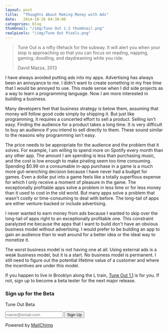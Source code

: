 ```yaml
---
layout: post
title:  "Thoughts About Making Money with Ads"
date:   2014-10-26 04:30:00
categories: blog
thumbnail: "/img/Tune Out 1.2 thumbnail.png"
realpixels: "/img/Tune Out Pixels.png"
---
```


> Tune Out is a nifty lifehack for the subway. It will alert you when your stop is approaching so that you can focus on reading, napping, gaming, doodling, and daydreaming while you ride.
>
> David Mazza, 2013

I have always avoided putting ads into my apps. Advertising has always been an annoyance to me. I didn't want to create something in my free time that I would be annoyed to use. This made sense when I did side projects as a way to learn a programming language. Now I am more interested in building a business.

Many developers feel that business strategy is below them, assuming that money will follow good code simply by shipping it. But just like programming, it requires a concerted effort to sell a product. Selling isn't easy. Finding the audience for a product takes a long time. It is very difficult to buy an audience if you intend to sell directly to them. These sound similar to the reasons why programming isn't easy.

The price needs to be appropriate for the audience and the problem that it solves. For example, I am willing to spend more on Spotify every month than any other app. The amount I am spending is less than purchasing music, and the cost is low enough to make pirating seem too time consuming. Spending $0.99 on a consumable in-app purchase in a game is a much more gut-wrenching decision because I have never had a budget for games. Even a dollar put into a game feels like a totally superflous expense for which I only receive a moment of pleasure in the game. The exceptionally profitable apps solve a problem in less time or for less money than it used to cost in the old world. But many apps solve a problem that wasn't costly or time-consuming to deal with before. The long-tail of apps are either venture-backed or include advertising.

I never wanted to earn money from ads because I wanted to skip over the long-tail of apps right to an exceptionally profitable one. This constraint paralyzed me because the apps that I want to build don't have an obvious business model without advertising. I would prefer to be building an app to gain an audience than to wait around for a better idea or the ideal way to monetize it.

The worst business model is not having one at all. Using external ads is a weak business model, but it is a start. No business model is permanent. I still need to figure out the potential lifetime value of a customer and where the incentives are under this model.

If you happen to live in Brooklyn along the L train, [Tune Out 1.1](https://itunes.apple.com/us/app/tune-out-l-train-subway-nyc/id644130884?mt=8) is for you. If not, sign up to become a beta tester for the next major release.

### Sign up for the Beta

<!-- Begin MailChimp Signup Form -->
<div id="mc_embed_signup" class="row">
  <form action="//peaking.us9.list-manage.com/subscribe/post?u=383d429877be447f12993bd1b&amp;id=cc28d59555" method="post" id="mc-embedded-subscribe-form" name="mc-embedded-subscribe-form" class="validate col-lg-6 panel panel-default" target="_blank" novalidate>
    <div id="mc_embed_signup_scroll" class="panel-body">
      <p>Tune Out Beta</p>
    	<div id="mce-responses">
    		<div class="response" id="mce-error-response" style="display:none"></div>
    		<div class="response" id="mce-success-response" style="display:none"></div>
    	</div>
      <!-- real people should not fill this in and expect good things - do not remove this or risk form bot signups-->
      <div style="position: absolute; left: -5000px;"><input type="text" name="b_383d429877be447f12993bd1b_cc28d59555" tabindex="-1" value=""></div>
      <div class="input-group">
        <input type="email" value="" placeholder="name@email.com" name="EMAIL" class="required email form-control" id="mce-EMAIL">
        <span class="input-group-btn"><input type="submit" value="Sign Up" name="subscribe" id="mc-embedded-subscribe" class="btn btn-primary"></span>
      </div>
      <p>Powered by <a href="http://eepurl.com/6LFLH" title="MailChimp - email marketing made easy and fun">MailChimp</a></p>
    </div>
  </form>

</div>
